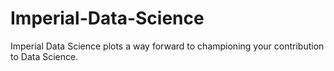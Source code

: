 # Imperial-Data-Science
Imperial Data Science plots a way forward to championing your contribution to Data Science. 
